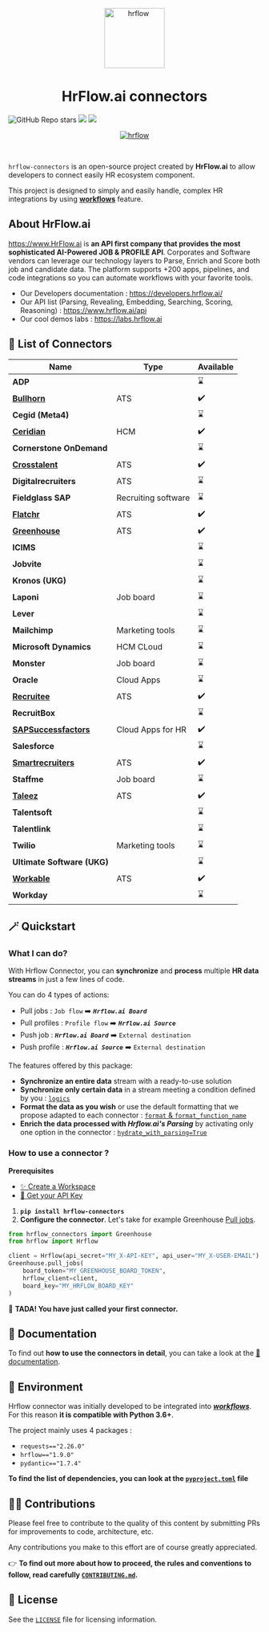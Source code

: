 <p align="center">
  <a href="https://hrflow.ai">
    <img alt="hrflow" src="https://img.riminder.net/logo-hrflow.svg" width="120" />
  </a>
</p>
<h1 align="center">
  HrFlow.ai connectors
</h1>

![GitHub Repo stars](https://img.shields.io/github/stars/Riminder/hrflow-connectors?style=social) ![](https://img.shields.io/github/v/release/Riminder/hrflow-connectors) ![](https://img.shields.io/github/license/Riminder/hrflow-connectors)


<p align="center">
  <a href="https://hrflow.ai">
    <img alt="hrflow" src="https://hrflow-ai.imgix.net/corporate.svg"/>
  </a>
</p>

<br/>

  `hrflow-connectors` is an open-source project created by **HrFlow.ai** 
to allow developers to connect easily HR ecosystem component.

This project is designed to simply and easily handle,
complex HR integrations by using [**workflows**](https://developers.hrflow.ai/docs/workflows) feature.
<br/>


## About HrFlow.ai
  https://www.HrFlow.ai is **an API first company that provides the most sophisticated AI-Powered JOB & PROFILE API**. Corporates and Software vendors can leverage our technology layers to Parse, Enrich and Score both job and candidate data. The platform supports +200 apps, pipelines, and code integrations so you can automate workflows with your favorite tools.
  - Our Developers documentation : https://developers.hrflow.ai/
  - Our API list (Parsing, Revealing, Embedding, Searching, Scoring, Reasoning) : https://www.hrflow.ai/api
  - Our cool demos labs : https://labs.hrflow.ai

## :electric_plug: List of Connectors

| Name | Type | Available |
| - | - | - |
| **ADP** |  | :hourglass: |
| [**Bullhorn**](src/hrflow_connectors/connectors/bullhorn/) | ATS | :heavy_check_mark: |
| **Cegid (Meta4)** |  | :hourglass: |
| [**Ceridian**](src/hrflow_connectors/connectors/ceridian) | HCM |:heavy_check_mark: |
| **Cornerstone OnDemand** |  | :hourglass: |
| [**Crosstalent**](src/hrflow_connectors/connectors/crosstalent) | ATS | :heavy_check_mark: |
| **Digitalrecruiters** | ATS | :hourglass: |
| **Fieldglass SAP** | Recruiting software | :hourglass: |
| [**Flatchr**](src/hrflow_connectors/connectors/flatchr/) | ATS | :heavy_check_mark: |
| [**Greenhouse**](src/hrflow_connectors/connectors/greenhouse) | ATS | :heavy_check_mark: |
| **ICIMS** |  | :hourglass: |
| **Jobvite** |  | :hourglass: |
| **Kronos (UKG)** |  | :hourglass: |
| **Laponi** | Job board | :hourglass: |
| **Lever** |  | :hourglass:  |
| **Mailchimp** | Marketing tools | :hourglass: |
| **Microsoft Dynamics** | HCM CLoud | :hourglass: |
| **Monster** | Job board | :hourglass: |
| **Oracle** | Cloud Apps | :hourglass: |
| [**Recruitee**](src/hrflow_connectors/connectors/recruitee/) | ATS | :heavy_check_mark: |
| **RecruitBox** |  | :hourglass: |
| [**SAPSuccessfactors**](src/hrflow_connectors/connectors/sapsuccessfactors/) | Cloud Apps for HR | :heavy_check_mark: |
| **Salesforce** |  | :hourglass: |
| [**Smartrecruiters**](src/hrflow_connectors/connectors/smartrecruiters/) | ATS | :heavy_check_mark: |
| **Staffme** | Job board | :hourglass: |
| [**Taleez**](src/hrflow_connectors/connectors/taleez/)| ATS | :heavy_check_mark: |
| **Talentsoft** |  | :hourglass: |
| **Talentlink** |  | :hourglass: |
| **Twilio** | Marketing tools | :hourglass: |
| **Ultimate Software (UKG)** |  | :hourglass: |
| [**Workable**](src/hrflow_connectors/connectors/workable/) | ATS | :heavy_check_mark: |
| **Workday** |  | :hourglass: |

## 🪄 Quickstart
### What I can do?
With Hrflow Connector, you can **synchronize** and **process** multiple **HR data streams** in just a few lines of code.

You can do 4 types of actions:
* Pull jobs : `Job flow` :arrow_right: ***`Hrflow.ai Board`***
* Pull profiles : `Profile flow` :arrow_right: ***`Hrflow.ai Source`***
* Push job : ***`Hrflow.ai Board`*** :arrow_right: `External destination`
* Push profile : ***`Hrflow.ai Source`*** :arrow_right: `External destination`

The features offered by this package:
* **Synchronize an entire data** stream with a ready-to-use solution
*  **Synchronize only certain data** in a stream meeting a condition defined by you : [`logics`](DOCUMENTATION.md#logics)
* **Format the data as you wish** or use the default formatting that we propose adapted to each connector : [`format` & `format_function_name`](DOCUMENTATION.md#format)
* **Enrich the data processed with *Hrflow.ai's Parsing*** by activating only one option in the connector : [`hydrate_with_parsing=True`](DOCUMENTATION.md#using-parsing-to-enrich-a-job)

### How to use a connector ?
**Prerequisites**
* [✨ Create a Workspace](https://hrflow.ai/signup/)
* [🔑 Get your API Key](https://developers.hrflow.ai/docs/api-authentification)

1. **`pip install hrflow-connectors`**
2. **Configure the connector**. Let's take for example Greenhouse [Pull jobs](src/hrflow_connectors/connectors/greenhouse).
```python
from hrflow_connectors import Greenhouse
from hrflow import Hrflow

client = Hrflow(api_secret="MY_X-API-KEY", api_user="MY_X-USER-EMAIL")
Greenhouse.pull_jobs(
    board_token="MY_GREENHOUSE_BOARD_TOKEN",
    hrflow_client=client,
    board_key="MY_HRFLOW_BOARD_KEY"
)
```

🐇 **TADA! You have just called your first connector.**


## 📖 Documentation
To find out **how to use the connectors in detail**, you can take a look at the [📖 documentation](DOCUMENTATION.md).

## 🚀 Environment
Hrflow connector was initially developed to be integrated into [***workflows***](https://developers.hrflow.ai/docs/workflows).
For this reason **it is compatible with Python 3.6+**.

The project mainly uses 4 packages :
* `requests=="2.26.0"`
* `hrflow=="1.9.0"`
* `pydantic=="1.7.4"`

**To find the list of dependencies, you can look at the [`pyproject.toml`](pyproject.toml) file**

## :woman_technologist: Contributions

Please feel free to contribute to the quality of this content by
submitting PRs for improvements to code, architecture, etc. 

Any contributions you make to this effort are of course greatly 
appreciated.

👉 **To find out more about how to proceed, the rules and conventions to follow, read carefully [`CONTRIBUTING.md`](CONTRIBUTING.md).**


## :page_with_curl: License

See the [`LICENSE`](LICENSE) file for licensing information.
